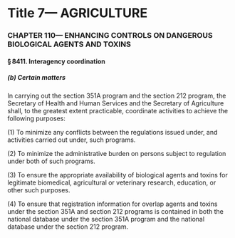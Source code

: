 
# Title 7— AGRICULTURE
### CHAPTER 110— ENHANCING CONTROLS ON DANGEROUS BIOLOGICAL AGENTS AND TOXINS
#### § 8411. Interagency coordination
##### (b) Certain matters

In carrying out the section 351A program and the section 212 program, the Secretary of Health and Human Services and the Secretary of Agriculture shall, to the greatest extent practicable, coordinate activities to achieve the following purposes:

(1) To minimize any conflicts between the regulations issued under, and activities carried out under, such programs.

(2) To minimize the administrative burden on persons subject to regulation under both of such programs.

(3) To ensure the appropriate availability of biological agents and toxins for legitimate biomedical, agricultural or veterinary research, education, or other such purposes.

(4) To ensure that registration information for overlap agents and toxins under the section 351A and section 212 programs is contained in both the national database under the section 351A program and the national database under the section 212 program.
